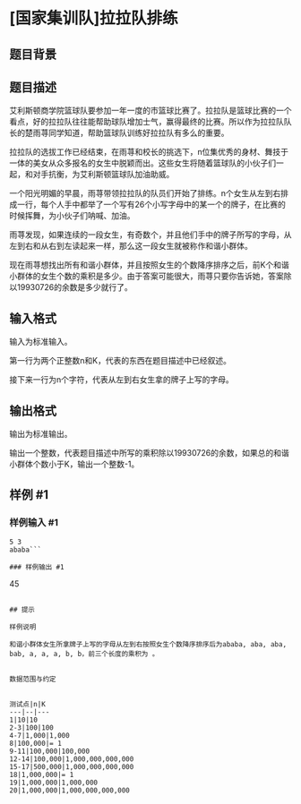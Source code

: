 # [国家集训队]拉拉队排练

## 题目背景



## 题目描述

艾利斯顿商学院篮球队要参加一年一度的市篮球比赛了。拉拉队是篮球比赛的一个看点，好的拉拉队往往能帮助球队增加士气，赢得最终的比赛。所以作为拉拉队队长的楚雨荨同学知道，帮助篮球队训练好拉拉队有多么的重要。

拉拉队的选拔工作已经结束，在雨荨和校长的挑选下，n位集优秀的身材、舞技于一体的美女从众多报名的女生中脱颖而出。这些女生将随着篮球队的小伙子们一起，和对手抗衡，为艾利斯顿篮球队加油助威。

一个阳光明媚的早晨，雨荨带领拉拉队的队员们开始了排练。n个女生从左到右排成一行，每个人手中都举了一个写有26个小写字母中的某一个的牌子，在比赛的时候挥舞，为小伙子们呐喊、加油。

雨荨发现，如果连续的一段女生，有奇数个，并且他们手中的牌子所写的字母，从左到右和从右到左读起来一样，那么这一段女生就被称作和谐小群体。

现在雨荨想找出所有和谐小群体，并且按照女生的个数降序排序之后，前K个和谐小群体的女生个数的乘积是多少。由于答案可能很大，雨荨只要你告诉她，答案除以19930726的余数是多少就行了。


## 输入格式

输入为标准输入。

第一行为两个正整数n和K，代表的东西在题目描述中已经叙述。

接下来一行为n个字符，代表从左到右女生拿的牌子上写的字母。


## 输出格式

输出为标准输出。

输出一个整数，代表题目描述中所写的乘积除以19930726的余数，如果总的和谐小群体个数小于K，输出一个整数-1。


## 样例 #1

### 样例输入 #1
```
5 3
ababa```

### 样例输出 #1

```
45
```

## 提示

样例说明

和谐小群体女生所拿牌子上写的字母从左到右按照女生个数降序排序后为ababa, aba, aba, bab, a, a, a, b, b，前三个长度的乘积为 。


数据范围与约定


测试点|n|K
---|--|---
1|10|10
2-3|100|100
4-7|1,000|1,000
8|100,000|= 1
9-11|100,000|100,000
12-14|100,000|1,000,000,000,000
15-17|500,000|1,000,000,000,000
18|1,000,000|= 1
19|1,000,000|1,000,000
20|1,000,000|1,000,000,000,000

